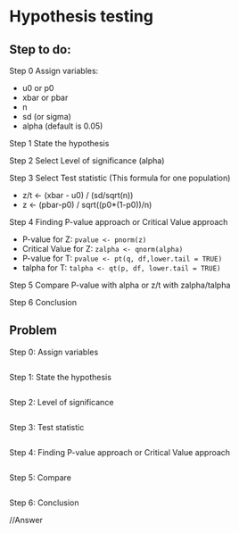 # Hypothesis testing
## Step to do:

Step 0 Assign variables:
   - u0 or p0
   - xbar or pbar
   - n
   - sd (or sigma)
   - alpha (default is 0.05)

Step 1 State the hypothesis

Step 2 Select Level of significance (alpha)

Step 3 Select Test statistic (This formula for one population)
   - z/t <- (xbar - u0) / (sd/sqrt(n))
   - z <- (pbar-p0) / sqrt((p0\*(1-p0))/n)

Step 4 Finding P-value approach or Critical Value approach
   - P-value for Z: `pvalue <- pnorm(z)`
   - Critical Value for Z: `zalpha <- qnorm(alpha)`
   - P-value for T: `pvalue <- pt(q, df,lower.tail = TRUE)`
   - talpha for T: `talpha <- qt(p, df, lower.tail = TRUE)`

Step 5 Compare P-value with alpha or z/t with zalpha/talpha

Step 6 Conclusion

## Problem


Step 0: Assign variables

```

```

Step 1: State the hypothesis

```

```

Step 2: Level of significance

```

```

Step 3: Test statistic

```

```

Step 4: Finding P-value approach or Critical Value approach

```

```

Step 5: Compare

```

```

Step 6: Conclusion

//Answer
